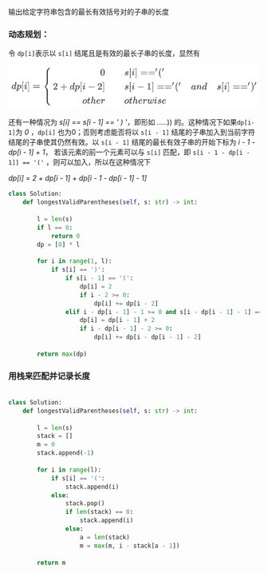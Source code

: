 输出给定字符串包含的最长有效括号对的子串的长度



### 动态规划：

令 `dp[i]`表示以 `s[i]` 结尾且是有效的最长子串的长度，显然有

![](https://github.com/qtNiu7/leetcode-problems/blob/master/appendix/32dp.png)


还有一种情况为 *s[i] == s[i - 1] == ' ) '*，即形如 .....)) 的。这种情况下如果`dp[i- 1]`为 *0* ，`dp[i]` 也为0；否则考虑能否将以 `s[i - 1]` 结尾的子串加入到当前字符结尾的子串使其仍然有效。以 `s[i - 1]` 结尾的最长有效子串的开始下标为 *i - 1 - dp[i - 1] + 1*， 若该元素的前一个元素可以与 `s[i]` 匹配，即 `s[i - 1 - dp[i - 1]] == '('` ，则可以加入，所以在这种情况下

*dp[i] = 2 + dp[i - 1] + dp[i - 1 - dp[i - 1] - 1]*

```python
class Solution:
    def longestValidParentheses(self, s: str) -> int:

        l = len(s)
        if l == 0:
            return 0
        dp = [0] * l

        for i in range(1, l):
            if s[i] == ')':
                if s[i - 1] == '(':
                    dp[i] = 2
                    if i - 2 >= 0:
                        dp[i] += dp[i - 2]
                elif i - dp[i - 1] - 1 >= 0 and s[i - dp[i - 1] - 1] == '(' :
                    dp[i] = dp[i - 1] + 2 
                    if i - dp[i - 1] - 2 >= 0:
                        dp[i] += dp[i - dp[i - 1] - 2]
                        
        return max(dp)
```


### 用栈来匹配并记录长度


```python

class Solution:
    def longestValidParentheses(self, s: str) -> int:

        l = len(s)
        stack = []
        m = 0
        stack.append(-1)

        for i in range(l):
            if s[i] == '(':
                stack.append(i)
            else:
                stack.pop()
                if len(stack) == 0:
                    stack.append(i)
                else:
                    a = len(stack)
                    m = max(m, i - stack[a - 1])
                    
        return m 

```


